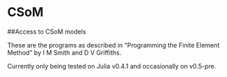 # CSoM


##Access to CSoM models

These are the programs as described in "Programming the Finite Element Method" by I M Smith and D V Griffiths.

Currently only being tested on Julia v0.4.1 and occasionally on v0.5-pre.